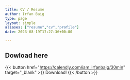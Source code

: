 ```yaml
---
title: CV / Resume
author: Irfan Baig
type: page
layout: simple
aliases: ["resume","cv","profile"]
date: 2023-08-19T17:27:36+00:00

---
```

## Dowload here

{{< button href="https://calendly.com/iam_irfanbaig/30min" target="_blank" >}}
Download!
{{< /button >}}